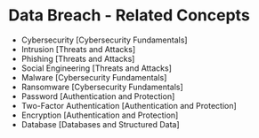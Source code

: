 # Data Breach - Related Concepts

- Cybersecurity [Cybersecurity Fundamentals]
- Intrusion [Threats and Attacks]
- Phishing [Threats and Attacks]
- Social Engineering [Threats and Attacks]
- Malware [Cybersecurity Fundamentals]
- Ransomware [Cybersecurity Fundamentals]
- Password [Authentication and Protection]
- Two-Factor Authentication [Authentication and Protection]
- Encryption [Authentication and Protection]
- Database [Databases and Structured Data]
